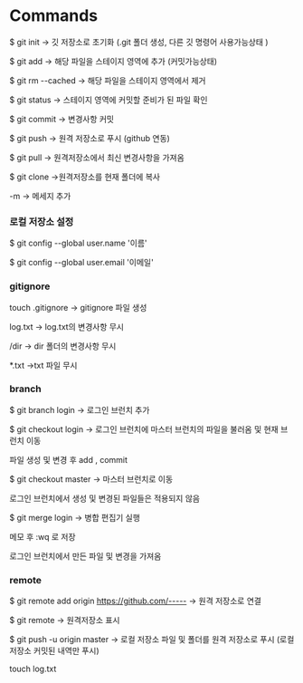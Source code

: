  # Commands
  $ git init -> 깃 저장소로 초기화 (.git 폴더 생성, 다른 깃 명령어 사용가능상태 )

  $ git add <file> -> 해당 파일을 스테이지 영역에 추가 (커밋가능상태)
  
  $ git rm --cached <file> -> 해당 파일을 스테이지 영역에서 제거
  
  $ git status -> 스테이지 영역에 커밋할 준비가 된 파일 확인 
  
  $ git commit -> 변경사항 커밋
  
  $ git push -> 원격 저장소로 푸시 (github 연동)
  
  $ git pull -> 원격저장소에서 최신 변경사항을 가져옴
  
  $ git clone ->원격저장소를 현재 폴더에 복사
  
  -m -> 메세지 추가
  
  ### 로컬 저장소 설정
  $ git config --global user.name '이름' 
  
  $ git config --global user.email '이메일' 

  ### gitignore
  touch .gitignore -> gitignore 파일 생성
  
  log.txt -> log.txt의 변경사항 무시
  
  /dir -> dir 폴더의 변경사항 무시
  
  *.txt ->txt 파일 무시

  ### branch
  $ git branch login -> 로그인 브런치 추가
  
  $ git checkout login -> 로그인 브런치에 마스터 브런치의 파일을 불러옴 및 현재 브런치 이동
  
  파일 생성 및 변경 후 add , commit
  
  $ git checkout master -> 마스터 브런치로 이동
  
  로그인 브런치에서 생성 및 변경된 파일들은 적용되지 않음
  
  $ git merge login -> 병합 편집기 실행 
  
  메모 후 :wq 로 저장
  
  로그인 브런치에서 만든 파일 및 변경을 가져옴

  ### remote
  $ git remote add origin https://github.com/-----   -> 원격 저장소로 연결
  
  $ git remote -> 원격저장소 표시
  
  $ git push -u origin master -> 로컬 저장소 파일 및 폴더를 원격 저장소로 푸시 (로컬저장소 커밋된 내역만 푸시)
  
  touch log.txt
